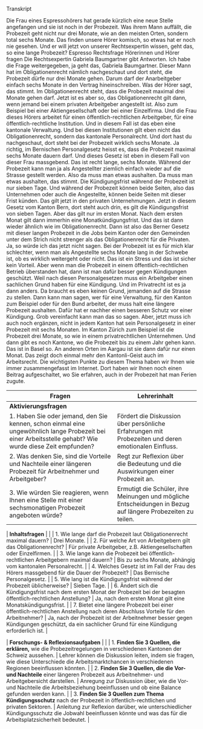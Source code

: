 Transkript

Die Frau eines Espressohörers hat gerade kürzlich eine neue Stelle angefangen und sie ist noch in der Probezeit. Was ihrem Mann auffällt, die Probezeit geht nicht nur drei Monate, wie an den meisten Orten, sondern total sechs Monate. Das finden unsere Hörer komisch, so etwas hat er noch nie gesehen. Und er will jetzt von unserer Rechtsexpertin wissen, geht das, so eine lange Probezeit? Espresso Rechtsfrage Hörerinnen und Hörer fragen Die Rechtsexpertin Gabriela Baumgartner gibt Antworten. Ich habe die Frage weitergegeben, ja geht das, Gabriela Baumgartner. Dieser Mann hat im Obligationenrecht nämlich nachgeschaut und dort steht, die Probezeit dürfe nur drei Monate gehen. Darum darf der Anarbeitgeber einfach sechs Monate in den Vertrag hineinschreiben. Was der Hörer sagt, das stimmt. Im Obligationenrecht steht, dass die Probezeit maximal drei Monate gehen darf. Jetzt ist es aber so, das Obligationenrecht gilt dann, wenn jemand bei einem privaten Arbeitgeber angestellt ist. Also zum Beispiel bei einer Aktiengesellschaft oder bei einer Einzelfirma. Und die Frau dieses Hörers arbeitet für einen öffentlich-rechtlichen Arbeitgeber, für eine öffentlich-rechtliche Institution. Und in diesem Fall ist das eben eine kantonale Verwaltung. Und bei diesen Institutionen gilt eben nicht das Obligationenrecht, sondern das kantonale Personalrecht. Und dort hast du nachgeschaut, dort steht bei der Probezeit wirklich sechs Monate. Ja richtig, im Bernischen Personalgesetz heisst es, dass die Probezeit maximal sechs Monate dauern darf. Und dieses Gesetz ist eben in diesem Fall von dieser Frau massgebend. Das ist recht lange, sechs Monate. Während der Probezeit kann man ja als Angestellter ziemlich einfach wieder auf die Strasse gestellt werden. Also da muss man etwas aushalten. Da muss man etwas aushalten, das stimmt. Die Kündigungsfrist während der Probezeit ist nur sieben Tage. Und während der Probezeit können beide Seiten, also das Unternehmen oder auch die Angestellte, können beide Seiten mit dieser Frist künden. Das gilt jetzt in den privaten Unternehmungen. Jetzt in diesem Gesetz vom Kanton Bern, dort steht auch drin, es gilt die Kündigungsfrist von sieben Tagen. Aber das gilt nur im ersten Monat. Nach dem ersten Monat gilt dann immerhin eine Monatkündigungsfrist. Und das ist dann wieder ähnlich wie im Obligationenrecht. Dann ist also das Berner Gesetz mit dieser langen Probezeit in die Jobs beim Kanton oder den Gemeinden unter dem Strich nicht strenger als das Obligationenrecht für die Privaten. Ja, so würde ich das jetzt nicht sagen. Bei der Probezeit ist es für mich klar schlechter, wenn man als Angestellte sechs Monate lang in der Schwebe ist, ob es wirklich weitergeht oder nicht. Das ist ein Stress und das ist sicher kein Vorteil. Aber wenn man die Probezeit in einem öffentlich-rechtlichen Betrieb überstanden hat, dann ist man dafür besser gegen Kündigungen geschützt. Weil nach diesen Personalgesetzen muss ein Arbeitgeber einen sachlichen Grund haben für eine Kündigung. Und im Privatrecht ist es ja dann anders. Da braucht es eben keinen Grund, jemanden auf die Strasse zu stellen. Dann kann man sagen, wer für eine Verwaltung, für den Kanton zum Beispiel oder für den Bund arbeitet, der muss halt eine längere Probezeit aushalten. Dafür hat er nachher einen besseren Schutz vor einer Kündigung. Grob vereinfacht kann man das so sagen. Aber, jetzt muss ich auch noch ergänzen, nicht in jedem Kanton hat sein Personalgesetz in einer Probezeit mit sechs Monaten. Im Kanton Zürich zum Beispiel ist die Probezeit drei Monate, so wie in einem privatrechtlichen Unternehmen. Und dann gibt es noch Kantone, wo die Probezeit bis zu einem Jahr gehen kann. Das ist in Basel so. An anderen Orten im Aargau ist sie dann dafür nur einen Monat. Das zeigt doch einmal mehr den Kantonli-Geist auch im Arbeitsrecht. Die wichtigsten Punkte zu diesem Thema haben wir Ihnen wie immer zusammengefasst im Internet. Dort haben wir Ihnen noch einen Beitrag aufgeschaltet, wo Sie erfahren, auch in der Probezeit hat man Ferien zugute.

| Fragen | Lehrerinhalt |
|--------|--------------|
| **Aktivierungsfragen** | |
| 1. Haben Sie oder jemand, den Sie kennen, schon einmal eine ungewöhnlich lange Probezeit bei einer Arbeitsstelle gehabt? Wie wurde diese Zeit empfunden? | Fördert die Diskussion über persönliche Erfahrungen mit Probezeiten und deren emotionalen Einfluss. |
| 2. Was denken Sie, sind die Vorteile und Nachteile einer längeren Probezeit für Arbeitnehmer und Arbeitgeber? | Regt zur Reflexion über die Bedeutung und die Auswirkungen einer Probezeit an. |
| 3. Wie würden Sie reagieren, wenn Ihnen eine Stelle mit einer sechsmonatigen Probezeit angeboten würde? | Ermutigt die Schüler, ihre Meinungen und mögliche Entscheidungen in Bezug auf längere Probezeiten zu teilen. |

| **Inhaltsfragen** | |
| 1. Wie lange darf die Probezeit laut Obligationenrecht maximal dauern? | Drei Monate. |
| 2. Für welche Art von Arbeitgebern gilt das Obligationenrecht? | Für private Arbeitgeber, z.B. Aktiengesellschaften oder Einzelfirmen. |
| 3. Wie lange kann die Probezeit bei öffentlich-rechtlichen Arbeitgebern maximal dauern? | Bis zu sechs Monate, abhängig vom kantonalen Personalrecht. |
| 4. Welches Gesetz ist im Fall der Frau des Hörers massgebend für die Dauer der Probezeit? | Das Bernische Personalgesetz. |
| 5. Wie lang ist die Kündigungsfrist während der Probezeit üblicherweise? | Sieben Tage. |
| 6. Ändert sich die Kündigungsfrist nach dem ersten Monat der Probezeit bei der besagten öffentlich-rechtlichen Anstellung? | Ja, nach dem ersten Monat gilt eine Monatskündigungsfrist. |
| 7. Bietet eine längere Probezeit bei einer öffentlich-rechtlichen Anstellung nach deren Abschluss Vorteile für den Arbeitnehmer? | Ja, nach der Probezeit ist der Arbeitnehmer besser gegen Kündigungen geschützt, da ein sachlicher Grund für eine Kündigung erforderlich ist. |

| **Forschungs- & Reflexionsaufgaben** | |
| 1. **Finden Sie 3 Quellen, die erklären,** wie die Probezeitregelungen in verschiedenen Kantonen der Schweiz aussehen. | Lehrer können die Diskussion leiten, indem sie fragen, wie diese Unterschiede die Arbeitsmarktchancen in verschiedenen Regionen beeinflussen könnten. |
| 2. **Finden Sie 3 Quellen, die die Vor- und Nachteile** einer längeren Probezeit aus Arbeitnehmer- und Arbeitgebersicht darstellen. | Anregung zur Diskussion über, wie die Vor- und Nachteile die Arbeitsbeziehung beeinflussen und ob eine Balance gefunden werden kann. |
| 3. **Finden Sie 3 Quellen zum Thema Kündigungsschutz** nach der Probezeit in öffentlich-rechtlichen und privaten Sektoren. | Anleitung zur Reflexion darüber, wie unterschiedlicher Kündigungsschutz die Jobwahl beeinflussen könnte und was das für die Arbeitsplatzsicherheit bedeutet. |